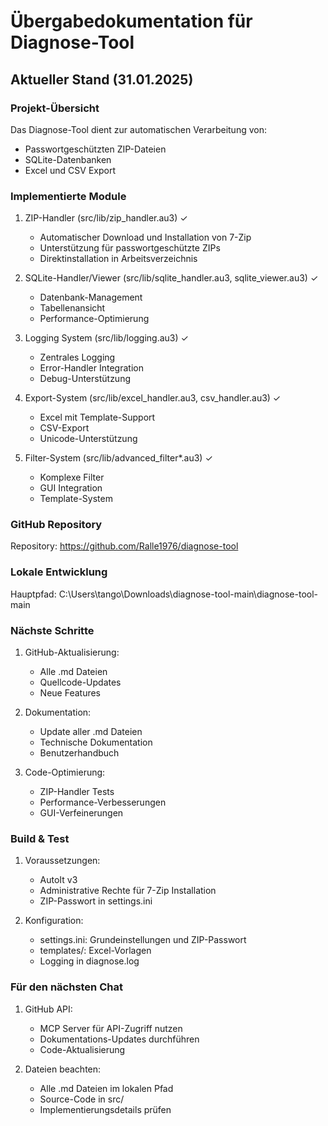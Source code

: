 # Übergabedokumentation für Diagnose-Tool

## Aktueller Stand (31.01.2025)

### Projekt-Übersicht
Das Diagnose-Tool dient zur automatischen Verarbeitung von:
- Passwortgeschützten ZIP-Dateien
- SQLite-Datenbanken
- Excel und CSV Export

### Implementierte Module
1. ZIP-Handler (src/lib/zip_handler.au3) ✓
   - Automatischer Download und Installation von 7-Zip 
   - Unterstützung für passwortgeschützte ZIPs
   - Direktinstallation in Arbeitsverzeichnis

2. SQLite-Handler/Viewer (src/lib/sqlite_handler.au3, sqlite_viewer.au3) ✓
   - Datenbank-Management
   - Tabellenansicht
   - Performance-Optimierung

3. Logging System (src/lib/logging.au3) ✓
   - Zentrales Logging
   - Error-Handler Integration
   - Debug-Unterstützung

4. Export-System (src/lib/excel_handler.au3, csv_handler.au3) ✓
   - Excel mit Template-Support
   - CSV-Export
   - Unicode-Unterstützung

5. Filter-System (src/lib/advanced_filter*.au3) ✓
   - Komplexe Filter
   - GUI Integration
   - Template-System

### GitHub Repository
Repository: https://github.com/Ralle1976/diagnose-tool

### Lokale Entwicklung
Hauptpfad: C:\Users\tango\Downloads\diagnose-tool-main\diagnose-tool-main

### Nächste Schritte
1. GitHub-Aktualisierung:
   - Alle .md Dateien
   - Quellcode-Updates
   - Neue Features

2. Dokumentation:
   - Update aller .md Dateien
   - Technische Dokumentation
   - Benutzerhandbuch

3. Code-Optimierung:
   - ZIP-Handler Tests
   - Performance-Verbesserungen
   - GUI-Verfeinerungen

### Build & Test
1. Voraussetzungen:
   - AutoIt v3
   - Administrative Rechte für 7-Zip Installation
   - ZIP-Passwort in settings.ini

2. Konfiguration:
   - settings.ini: Grundeinstellungen und ZIP-Passwort
   - templates/: Excel-Vorlagen
   - Logging in diagnose.log

### Für den nächsten Chat
1. GitHub API:
   - MCP Server für API-Zugriff nutzen
   - Dokumentations-Updates durchführen
   - Code-Aktualisierung

2. Dateien beachten:
   - Alle .md Dateien im lokalen Pfad
   - Source-Code in src/
   - Implementierungsdetails prüfen